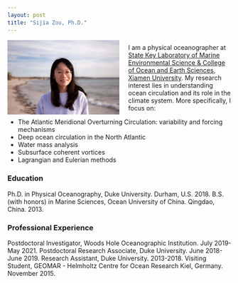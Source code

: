 ```yaml
---
layout: post
title: "Sijia Zou, Ph.D."
---
```


<!-- Profile picture -->
<img width="50%" height="auto" style="float: left; margin-right: 20px;" src="/assets/Sijia_profile.jpeg">

###
###
###
###


I am a physical oceanographer at [State Key Laboratory of Marine Environmental Science & College of Ocean and Earth Sciences, Xiamen University](https://mel2.xmu.edu.cn/melwebold/en/). My research interest lies in understanding ocean circulation and its role in the climate system. More specifically, I focus on:

* The Atlantic Meridional Overturning Circulation: variability and forcing mechanisms
* Deep ocean circulation in the North Atlantic
* Water mass analysis
* Subsurface coherent vortices
* Lagrangian and Eulerian methods

### Education

Ph.D. in Physical Oceanography, Duke University. Durham, U.S. 2018.
B.S. (with honors) in Marine Sciences, Ocean University of China. Qingdao, China. 2013.


### Professional Experience

Postdoctoral Investigator, Woods Hole Oceanographic Institution. July 2019-May 2021.
Postdoctoral Research Associate, Duke University. June 2018-June 2019.
Research Assistant, Duke University. 2013-2018.
Visiting Student, GEOMAR - Helmholtz Centre for Ocean Research Kiel, Germany. November 2015.


